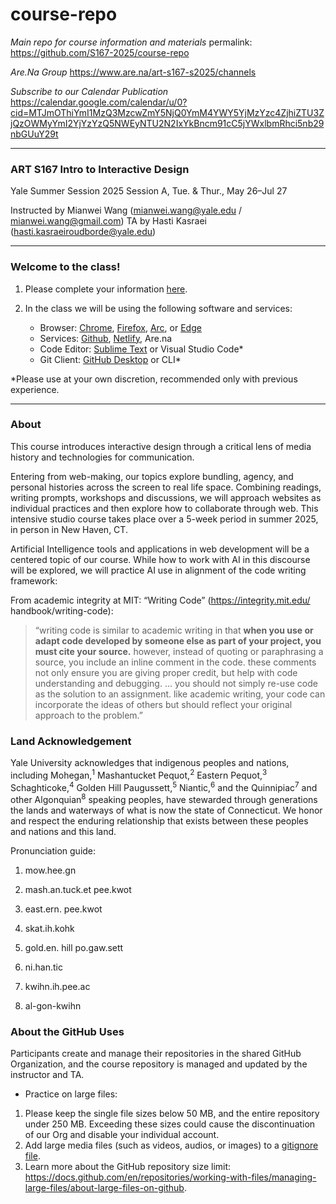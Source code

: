 # course-repo
*Main repo for course information and materials*
permalink: https://github.com/S167-2025/course-repo

*Are.Na Group*
https://www.are.na/art-s167-s2025/channels

*Subscribe to our Calendar Publication*
https://calendar.google.com/calendar/u/0?cid=MTJmOThiYmI1MzQ3MzcwZmY5NjQ0YmM4YWY5YjMzYzc4ZjhiZTU3ZjQzOWMyYmI2YjYzYzQ5NWEyNTU2N2IxYkBncm91cC5jYWxlbmRhci5nb29nbGUuY29t

---
### ART S167 Intro to Interactive Design
Yale Summer Session 2025
Session A, Tue. & Thur., May 26–Jul 27

Instructed by Mianwei Wang (mianwei.wang@yale.edu / mianwei.wang@gmail.com)
TA by Hasti Kasraei (hasti.kasraeiroudborde@yale.edu)

---
### Welcome to the class!
1. Please complete your information [here](https://docs.google.com/spreadsheets/d/1iCA_0KLCPTQO-Jp9vNeIYfdupQqk-JfGQLTN-tkx9xE/edit?usp=sharing).

2. In the class we will be using the following software and services:
    - Browser: [Chrome](https://www.google.com/chrome/), [Firefox](https://www.mozilla.org/en-US/firefox/new/?gad_source=1&gad_campaignid=21953014515&gbraid=0AAAAAD-k1GpNXfFAC6M-lFZBEjAtI3xlq&gclid=Cj0KCQjwotDBBhCQARIsAG5pinMONXI6tgDqC31znp1aJElfBex2pOkaboLVqv6wcFB9NUTh5-irqR8aAn9TEALw_wcB),  [Arc](https://arc.net/download), or [Edge](https://www.microsoft.com/en-us/edge/download?ch=1&form=MA13FJ)
    - Services: [Github](https://github.com/), [Netlify](https://www.netlify.com/), Are.na
    - Code Editor: [Sublime Text](https://www.sublimetext.com/) or Visual Studio Code*
    - Git Client: [GitHub Desktop](https://github.com/apps/desktop) or CLI*

*Please use at your own discretion, recommended only with previous experience.

---

### About
This course introduces interactive design through a critical lens of media history and technologies for communication.

Entering from web-making, our topics explore bundling, agency, and personal histories across the screen to real life space. Combining readings, writing prompts, workshops and discussions, we will approach websites as individual practices and then explore how to collaborate through web. This intensive studio course takes place over a 5-week period in summer 2025, in person in New Haven, CT.

Artificial Intelligence tools and applications in web development will be a centered topic of our course. While how to work with AI in this discourse will be explored, we will practice AI use in alignment of the code writing framework:

From academic integrity at MIT: “Writing Code” (https://integrity.mit.edu/ handbook/writing-code):

> “writing code is similar to academic writing in that **when you use or adapt code developed by someone else as part of your project, you must cite your source.** however, instead of quoting or paraphrasing a source, you include an inline comment in the code. these comments not only ensure you are giving proper credit, but help with code understanding and debugging. ... you should not simply re-use code as the solution to an assignment. like academic writing, your code can incorporate the ideas of others but should reflect your original approach to the problem.”

### Land Acknowledgement
Yale University acknowledges that indigenous peoples and nations, including Mohegan,<sup>1</sup> Mashantucket Pequot,<sup>2</sup> Eastern Pequot,<sup>3</sup> Schaghticoke,<sup>4</sup> Golden Hill Paugussett,<sup>5</sup> Niantic,<sup>6</sup> and the Quinnipiac<sup>7</sup> and other Algonquian<sup>8</sup> speaking peoples, have stewarded through generations the lands and waterways of what is now the state of Connecticut.  We honor and respect the enduring relationship that exists between these peoples and nations and this land.

Pronunciation guide:

1. mow.hee.gn

2. mash.an.tuck.et pee.kwot

3. east.ern. pee.kwot

4. skat.ih.kohk

5. gold.en. hill po.gaw.sett

6. ni.han.tic

7. kwihn.ih.pee.ac

8. al-gon-kwihn


### About the GitHub Uses
Participants create and manage their repositories in the shared GitHub Organization, and the course repository is managed and updated by the instructor and TA.
- Practice on large files:
1. Please keep the single file sizes below 50 MB, and the entire repository under 250 MB. Exceeding these sizes could cause the discontinuation of our Org and disable your individual account.
2. Add large media files (such as videos, audios, or images) to a [gitignore file](https://www.w3schools.com/git/git_ignore.asp).
3. Learn more about the GitHub repository size limit: https://docs.github.com/en/repositories/working-with-files/managing-large-files/about-large-files-on-github. 

